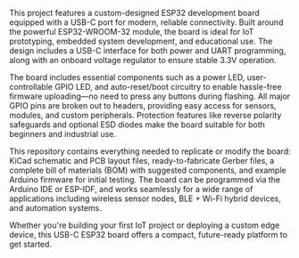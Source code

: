 This project features a custom-designed ESP32 development board equipped with a USB-C port for modern, reliable connectivity. Built around the powerful ESP32-WROOM-32 module, the board is ideal for IoT prototyping, embedded system development, and educational use. The design includes a USB-C interface for both power and UART programming, along with an onboard voltage regulator to ensure stable 3.3V operation.

The board includes essential components such as a power LED, user-controllable GPIO LED, and auto-reset/boot circuitry to enable hassle-free firmware uploading—no need to press any buttons during flashing. All major GPIO pins are broken out to headers, providing easy access for sensors, modules, and custom peripherals. Protection features like reverse polarity safeguards and optional ESD diodes make the board suitable for both beginners and industrial use.

This repository contains everything needed to replicate or modify the board: KiCad schematic and PCB layout files, ready-to-fabricate Gerber files, a complete bill of materials (BOM) with suggested components, and example Arduino firmware for initial testing. The board can be programmed via the Arduino IDE or ESP-IDF, and works seamlessly for a wide range of applications including wireless sensor nodes, BLE + Wi-Fi hybrid devices, and automation systems.

Whether you're building your first IoT project or deploying a custom edge device, this USB-C ESP32 board offers a compact, future-ready platform to get started.
